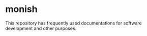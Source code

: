 # monish

This repository has frequently used documentations for software development and other purposes.
